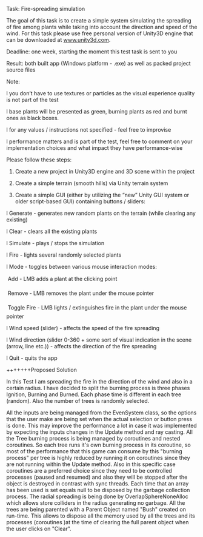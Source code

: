 Task: Fire-spreading simulation

The goal of this task is to create a simple system simulating the spreading of fire among plants while taking into account the direction and speed of the wind. For this task please use free personal version of Unity3D engine that can be downloaded at www.unity3d.com.

Deadline: one week, starting the moment this test task is sent to you

Result: both built app (Windows platform - .exe) as well as packed project source files

Note:

l you don’t have to use textures or particles as the visual experience quality is not part of the test

l base plants will be presented as green, burning plants as red and burnt ones as black boxes.

l for any values / instructions not specified - feel free to improvise

l performance matters and is part of the test, feel free to comment on your implementation choices and what impact they have performance-wise

Please follow these steps:

1) Create a new project in Unity3D engine and 3D scene within the project

2) Create a simple terrain (smooth hills) via Unity terrain system

3) Create a simple GUI (either by utilizing the “new” Unity GUI system or older script-based GUI) containing buttons / sliders:

l Generate - generates new random plants on the terrain (while clearing any existing)

l Clear - clears all the existing plants

l Simulate - plays / stops the simulation

l Fire - lights several randomly selected plants

l Mode - toggles between various mouse interaction modes:

 Add - LMB adds a plant at the clicking point

 Remove - LMB removes the plant under the mouse pointer

 Toggle Fire - LMB lights / extinguishes fire in the plant under the mouse pointer

l Wind speed (slider) - affects the speed of the fire spreading

l Wind direction (slider 0-360 + some sort of visual indication in the scene (arrow, line etc.)) - affects the direction of the fire spreading

l Quit - quits the app

+++++++Proposed Solution

In this Test I am spreading the fire in the direction of the wind and also in a certain radius. I have decided to split the burning process is three phases Ignition, Burning and Burned. Each phase time is different in each tree (random). Also the number of trees is randomly selected.

 All the inputs are being managed from the EvenSystem class, so the options that the user make are being set when the actual selection or button press is done. This may improve the performance a lot in case it was implemented by expecting the inputs changes in the Update method and ray casting.
All the Tree burning process is being managed by coroutines and nested coroutines. So each tree runs it's own burning process in its coroutine, so most of the performance that this game can consume by this "burning process" per tree is highly reduced by running it on coroutines since they are not running within the Update method. Also in this specific case coroutines are a preferred choice since they need to be controlled processes (paused and resumed) and also they will be stopped after the object is destroyed in contrast with sync threads.
Each time that an array has been used is set equals null to be disposed by the garbage collection process.
The radial spreading is being done by OverlapSphereNoneAlloc which allows store colliders in the radius generating no garbage.
All the trees are being parented with a Parent Object named "Bush" created on run-time. This allows to dispose all the memory used by all the trees and its processes (coroutines )at the time of clearing the full parent object when the user clicks on "Clear". 
